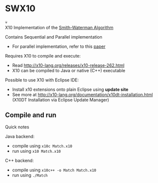 # SWX10

:skull:  
X10 Implementation of the [Smith-Waterman Algorithm](https://en.wikipedia.org/wiki/Smith%E2%80%93Waterman_algorithm)

Contains Sequential and Parallel implementation
- For parallel implementation, refer to this [paper](https://github.com/khongyew/SWX10/blob/master/paper/Parallel%20Implementation%20of%20the%20Smith-Waterman%20Algorithm.pdf)
 
Requires X10 to compile and execute:
- Read http://x10-lang.org/releases/x10-release-262.html
- X10 can be compiled to Java or native (C++) executable

Possible to use X10 with Eclipse IDE:
- Install x10 extensions onto plain Eclipse using **update site**
- See more at http://x10-lang.org/documentation/x10dt-installation.html (X10DT Installation via Eclipse Update Manager)

## Compile and run
Quick notes  

Java backend:
- compile using `x10c Match.x10`
- run using `x10 Match.x10`

C++ backend:
- compile using `x10c++ -o Match Match.x10`
- run using `./Match`
